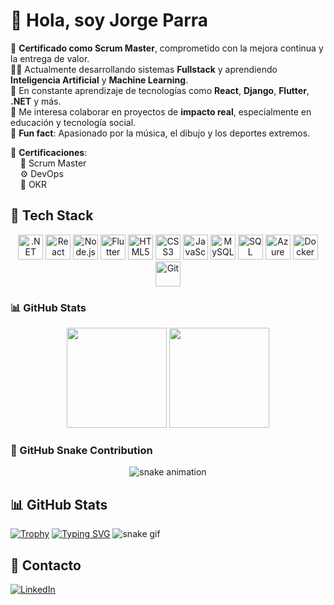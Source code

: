# 👋 Hola, soy Jorge Parra 


🎯 **Certificado como Scrum Master**, comprometido con la mejora continua y la entrega de valor.  
🧑‍💻 Actualmente desarrollando sistemas **Fullstack** y aprendiendo **Inteligencia Artificial** y **Machine Learning**.  
🌱 En constante aprendizaje de tecnologías como **React**, **Django**, **Flutter**, **.NET** y más.  
🤝 Me interesa colaborar en proyectos de **impacto real**, especialmente en educación y tecnología social.  
🎵 **Fun fact**: Apasionado por la música, el dibujo y los deportes extremos.

🎯 **Certificaciones**:  
&nbsp;&nbsp;&nbsp;&nbsp;🧩 Scrum Master  
&nbsp;&nbsp;&nbsp;&nbsp;⚙️ DevOps  
&nbsp;&nbsp;&nbsp;&nbsp;🎯 OKR

## 🧠 Tech Stack
<p align="center">
  <!-- Tecnologías -->
  <img src="https://cdn.jsdelivr.net/gh/devicons/devicon/icons/dotnetcore/dotnetcore-original.svg" height="40" alt=".NET Core" />
  <img src="https://cdn.jsdelivr.net/gh/devicons/devicon/icons/react/react-original.svg" height="40" alt="React" />
  <img src="https://img.icons8.com/color/48/000000/nodejs.png" height="40" alt="Node.js" />
  <img src="https://cdn.jsdelivr.net/gh/devicons/devicon/icons/flutter/flutter-original.svg" height="40" alt="Flutter" />
  <img src="https://cdn.jsdelivr.net/gh/devicons/devicon/icons/html5/html5-original.svg" height="40" alt="HTML5" />
  <img src="https://cdn.jsdelivr.net/gh/devicons/devicon/icons/css3/css3-original.svg" height="40" alt="CSS3" />
  <img src="https://cdn.jsdelivr.net/gh/devicons/devicon/icons/javascript/javascript-original.svg" height="40" alt="JavaScript" />
  <img src="https://img.icons8.com/color/48/000000/mysql-logo.png" height="40" alt="MySQL" />
  <img src="https://img.icons8.com/color/48/000000/microsoft-sql-server.png" height="40" alt="SQL Server" />
  <img src="https://cdn.jsdelivr.net/gh/devicons/devicon/icons/azure/azure-original.svg" height="40" alt="Azure" />
  <img src="https://cdn.jsdelivr.net/gh/devicons/devicon/icons/docker/docker-original.svg" height="40" alt="Docker" />
  <img src="https://cdn.jsdelivr.net/gh/devicons/devicon/icons/git/git-original.svg" height="40" alt="Git" />
  
  <!-- Roles y certificaciones -->
  
</p>

### 📊 GitHub Stats

<p align="center">
  <img src="https://github-readme-stats.vercel.app/api?username=jlparra17&show_icons=true&theme=tokyonight" height="160" />
  <img src="https://github-readme-streak-stats.herokuapp.com?user=jlparra17&theme=tokyonight&hide_border=true" height="160" />
</p>

### 🐍 GitHub Snake Contribution

<p align="center">
  <img src="https://github.com/jlparra17/jlparra17/blob/output/github-contribution-grid-snake.svg" alt="snake animation" />
</p>


## 📊 GitHub Stats
[![Trophy](https://github-profile-trophy.vercel.app/?username=jlparra17&theme=algolia&row=1)](https://github.com/ryo-ma/github-profile-trophy)
[![Typing SVG](https://readme-typing-svg.herokuapp.com?lines=Hola,+soy+Jorge+Parra;Fullstack+Developer;DevOps+%7C+Scrum+Master+%7C+CertiProf;IA+%7C+ML+%7C+React+%7C+Django&center=true&width=500&height=50)](https://github.com/jlparra17)
![snake gif](https://github.com/jlparra17/jlparra17/blob/output/github-contribution-grid-snake.svg)

## 🔗 Contacto
[![LinkedIn](https://img.shields.io/badge/LinkedIn-blue?logo=linkedin&logoColor=white)](https://www.linkedin.com/in/jorge-luis-parra-naula-b2a7591aa/)
